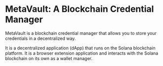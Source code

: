 # MetaVault: A Blockchain Credential Manager

MetaVault is a blockchain credential manager that allows you to store your credentials in a decentralized way.

It is a decentralized application (dApp) that runs on the Solana blockchain platform. It is a browser extension application and interacts with the Solana blockchain on its own as a wallet manager.
